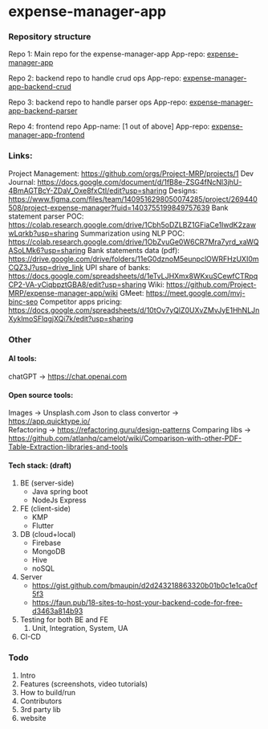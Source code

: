 # expense-manager-app

### Repository structure

Repo 1: Main repo for the expense-manager-app
App-repo: [expense-manager-app](https://github.com/Project-MRP/expense-manager-app)

Repo 2: backend repo to handle crud ops 
App-repo: [expense-manager-app-backend-crud](https://github.com/Project-MRP/expense-manager-backend-crud)

Repo 3: backend repo to handle parser ops
App-repo: [expense-manager-app-backend-parser](https://github.com/Project-MRP/expense-manager-backend-parser)

Repo 4: frontend repo
App-name: [1 out of above]
App-repo: [expense-manager-app-frontend](https://github.com/Project-MRP/expense-manager-frontend)


### Links:
Project Management: https://github.com/orgs/Project-MRP/projects/1
Dev Journal: https://docs.google.com/document/d/1fB8e-ZSG4fNcNl3jhU-4BmAGTBcY-ZDaV_Oxe8fxCtI/edit?usp=sharing 
Designs: https://www.figma.com/files/team/1409516298050074285/project/269440508/project-expense-manager?fuid=1403755199849757639 
Bank statement parser POC: https://colab.research.google.com/drive/1Cbh5oDZLBZ1GFiaCe1IwdK2zawwLqrkb?usp=sharing 
Summarization using NLP POC: https://colab.research.google.com/drive/1ObZvuGe0W6CR7Mra7yrd_xaWQASoLMk6?usp=sharing
Bank statements data (pdf): https://drive.google.com/drive/folders/11eG0dznoM5eunpclOWRFHzUXI0mCQZ3J?usp=drive_link 
UPI share of banks: https://docs.google.com/spreadsheets/d/1eTvLJHXmx8WKxuSCewfCTRpqCP2-VA-yCiqbpztGBA8/edit?usp=sharing 
Wiki: https://github.com/Project-MRP/expense-manager-app/wiki 
GMeet: https://meet.google.com/mvj-binc-seo 
Competitor apps pricing: https://docs.google.com/spreadsheets/d/10tOv7yQlZ0UXvZMvJyE1HhNLJnXyklmoSFlqgjXQi7k/edit?usp=sharing 


### Other

#### AI tools:
chatGPT -> https://chat.openai.com 

#### Open source tools:
Images -> Unsplash.com 
Json to class convertor -> https://app.quicktype.io/  
Refactoring -> https://refactoring.guru/design-patterns 
Comparing libs -> https://github.com/atlanhq/camelot/wiki/Comparison-with-other-PDF-Table-Extraction-libraries-and-tools 

#### Tech stack: (draft)
1. BE (server-side)
    * Java spring boot
    * NodeJs Express
2. FE (client-side)
    * KMP
    * Flutter
3. DB (cloud+local)
    * Firebase
    * MongoDB
    * Hive
    * noSQL
4. Server
    * https://gist.github.com/bmaupin/d2d243218863320b01b0c1e1ca0cf5f3 
    * https://faun.pub/18-sites-to-host-your-backend-code-for-free-d3463a814b93 
5. Testing for both BE and FE
    1. Unit, Integration, System, UA
6. CI-CD


### Todo
1. Intro
2. Features (screenshots, video tutorials)
3. How to build/run
4. Contributors
5. 3rd party lib
6. website